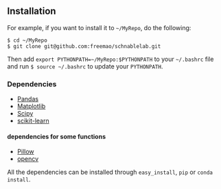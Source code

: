 ## Installation
For example, if you want to install it to `~/MyRepo`, do the following:
```
$ cd ~/MyRepo
$ git clone git@github.com:freemao/schnablelab.git
```
Then add `export PYTHONPATH=~/MyRepo:$PYTHONPATH` to your `~/.bashrc` file and run `$ source ~/.bashrc` to update your `PYTHONPATH`.

### Dependencies
* [Pandas](https://pandas.pydata.org/)
* [Matplotlib](https://matplotlib.org/)
* [Scipy](http://www.scipy.org)
* [scikit-learn](https://scikit-learn.org/stable/)

#### dependencies for some functions
* [Pillow](https://pillow.readthedocs.io/en/stable/)
* [opencv](https://pypi.org/project/opencv-python/)

All the dependencies can be installed through `easy_install`, `pip` or `conda install`.
